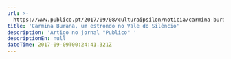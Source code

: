 ```yaml
---
url: >-
  https://www.publico.pt/2017/09/08/culturaipsilon/noticia/carmina-burana-um-estrondo-no-vale-do-silencio-1784406
title: 'Carmina Burana, um estrondo no Vale do Silêncio'
description: 'Artigo no jornal "Publico" '
descriptionEn: null
dateTime: 2017-09-09T00:24:41.321Z
---
```


